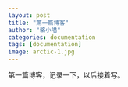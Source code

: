 ```yaml
---
layout: post
title: "第一篇博客"
author: "骆小喵"
categories: documentation
tags: [documentation]
image: arctic-1.jpg
---
```

第一篇博客，记录一下，以后接着写。

